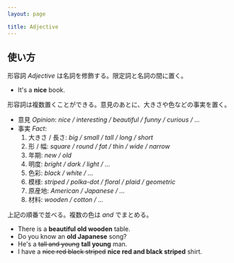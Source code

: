 ```yaml
---
layout: page

title: Adjective
---
```


## 使い方

形容詞 _Adjective_ は名詞を修飾する。限定詞と名詞の間に置く。

* It's a __nice__ book.

形容詞は複数置くことができる。意見のあとに、大きさや色などの事実を置く。

* 意見 _Opinion_: _nice / interesting / beautiful / funny / curious / ..._
* 事実 _Fact_:
  1. 大きさ / 長さ: _big / small / tall / long / short_
  2. 形 / 幅: _square / round / fat / thin / wide / narrow_
  3. 年期: _new / old_
  4. 明度: _bright / dark / light / ..._
  5. 色彩: _black / white / ..._
  5. 模様: _striped / polka-dot / floral / plaid / geometric_
  6. 原産地: _American / Japanese / ..._
  7. 材料: _wooden / cotton / ..._

上記の順番で並べる。複数の色は _and_ でまとめる。

* There is a __beautiful old wooden__ table.
* Do you know an __old Japanese__ song?
* He's a <del>tall and young</del> __tall young__ man.
* I have a <del>nice red black striped</del> __nice red and black striped__ shirt.

